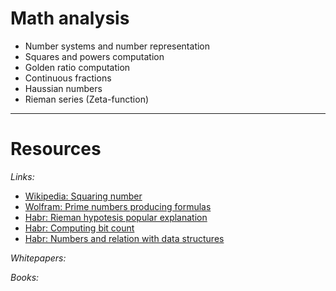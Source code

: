 # Math analysis

* Number systems and number representation
* Squares and powers computation
* Golden ratio computation
* Continuous fractions
* Haussian numbers
* Rieman series (Zeta-function)
___

# Resources

*Links:*
* [Wikipedia: Squaring number](https://en.wikipedia.org/wiki/Square_number)
* [Wolfram: Prime numbers producing formulas](https://mathworld.wolfram.com/PrimeFormulas.html)
* [Habr: Rieman hypotesis popular explanation](https://habr.com/ru/post/452964/)
* [Habr: Computing bit count](https://habr.com/ru/post/276957/)
* [Habr: Numbers and relation with data structures](https://habr.com/ru/post/561556/)

*Whitepapers:*

*Books:*

